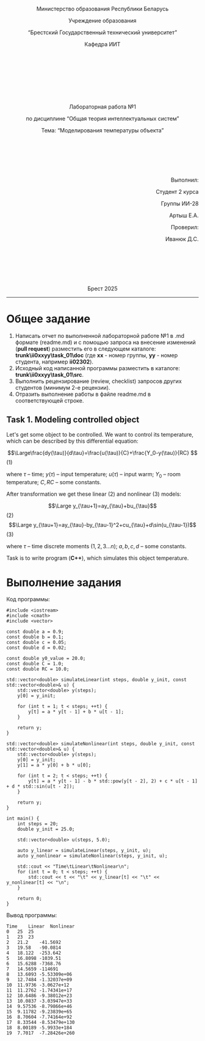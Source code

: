 <p align="center"> Министерство образования Республики Беларусь</p>
<p align="center">Учреждение образования</p>
<p align="center">“Брестский Государственный технический университет”</p>
<p align="center">Кафедра ИИТ</p>
<br><br><br><br><br><br><br>
<p align="center">Лабораторная работа №1</p>
<p align="center">по дисциплине “Общая теория интеллектуальных систем”</p>
<p align="center">Тема: “Моделирования температуры объекта”</p>
<br><br><br><br><br>
<p align="right">Выполнил:</p>
<p align="right">Студент 2 курса</p>
<p align="right">Группы ИИ-28</p>
<p align="right">Артыш Е.А.</p>
<p align="right">Проверил:</p>
<p align="right">Иванюк Д.С.</p>
<br><br><br><br><br>
<p align="center">Брест 2025</p>


<hr>


# Общее задание #
1. Написать отчет по выполненной лабораторной работе №1 в .md формате (readme.md) и с помощью запроса на внесение изменений (**pull request**) разместить его в следующем каталоге: **trunk\ii0xxyy\task_01\doc** (где **xx** - номер группы, **yy** - номер студента, например **ii02302**).
2. Исходный код написанной программы разместить в каталоге: **trunk\ii0xxyy\task_01\src**.
3. Выполнить рецензирование (review, checklist) запросов других студентов (минимум 2-е рецензии).
4. Отразить выполнение работы в файле readme.md в соответствующей строке.

## Task 1. Modeling controlled object ##
Let's get some object to be controlled. We want to control its temperature, which can be described by this differential equation:

$$\Large\frac{dy(\tau)}{d\tau}=\frac{u(\tau)}{C}+\frac{Y_0-y(\tau)}{RC} $$ (1)

where $\tau$ – time; $y(\tau)$ – input temperature; $u(\tau)$ – input warm; $Y_0$ – room temperature; $C,RC$ – some constants.

After transformation we get these linear (2) and nonlinear (3) models:

$$\Large y_{\tau+1}=ay_{\tau}+bu_{\tau}$$ (2)
$$\Large y_{\tau+1}=ay_{\tau}-by_{\tau-1}^2+cu_{\tau}+d\sin(u_{\tau-1})$$ (3)

where $\tau$ – time discrete moments ($1,2,3{\dots}n$); $a,b,c,d$ – some constants.

Task is to write program (**С++**), which simulates this object temperature.

# Выполнение задания #
Код программы:
```
#include <iostream>
#include <cmath>
#include <vector>

const double a = 0.9;
const double b = 0.1;
const double c = 0.05;
const double d = 0.02;

const double y0_value = 20.0;  
const double C = 1.0;
const double RC = 10.0;

std::vector<double> simulateLinear(int steps, double y_init, const std::vector<double>& u) {
    std::vector<double> y(steps);
    y[0] = y_init;

    for (int t = 1; t < steps; ++t) {
        y[t] = a * y[t - 1] + b * u[t - 1];
    }

    return y;
}

std::vector<double> simulateNonlinear(int steps, double y_init, const std::vector<double>& u) {
    std::vector<double> y(steps);
    y[0] = y_init;
    y[1] = a * y[0] + b * u[0];

    for (int t = 2; t < steps; ++t) {
        y[t] = a * y[t - 1] - b * std::pow(y[t - 2], 2) + c * u[t - 1] + d * std::sin(u[t - 2]);
    }

    return y;
}

int main() {
    int steps = 20;
    double y_init = 25.0;

    std::vector<double> u(steps, 5.0);

    auto y_linear = simulateLinear(steps, y_init, u);
    auto y_nonlinear = simulateNonlinear(steps, y_init, u);

    std::cout << "Time\tLinear\tNonlinear\n";
    for (int t = 0; t < steps; ++t) {
        std::cout << t << "\t" << y_linear[t] << "\t" << y_nonlinear[t] << "\n";
    }

    return 0;
}

```
Вывод программы:
```
Time	Linear	Nonlinear
0	25	25
1	23	23
2	21.2	-41.5692
3	19.58	-90.0814
4	18.122	-253.642
5	16.8098	-1039.51
6	15.6288	-7368.76
7	14.5659	-114691
8	13.6093	-5.53309e+06
9	12.7484	-1.32037e+09
10	11.9736	-3.0627e+12
11	11.2762	-1.74341e+17
12	10.6486	-9.38012e+23
13	10.0837	-3.03947e+33
14	9.57536	-8.79866e+46
15	9.11782	-9.23839e+65
16	8.70604	-7.74164e+92
17	8.33544	-8.53479e+130
18	8.00189	-5.9933e+184
19	7.7017	-7.28426e+260


```